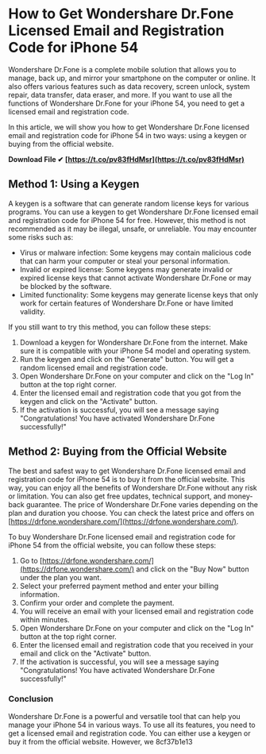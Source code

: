 # How to Get Wondershare Dr.Fone Licensed Email and Registration Code for iPhone 54
 
Wondershare Dr.Fone is a complete mobile solution that allows you to manage, back up, and mirror your smartphone on the computer or online. It also offers various features such as data recovery, screen unlock, system repair, data transfer, data eraser, and more. If you want to use all the functions of Wondershare Dr.Fone for your iPhone 54, you need to get a licensed email and registration code.
 
In this article, we will show you how to get Wondershare Dr.Fone licensed email and registration code for iPhone 54 in two ways: using a keygen or buying from the official website.
 
**Download File ✔ [https://t.co/pv83fHdMsr](https://t.co/pv83fHdMsr)**


 
## Method 1: Using a Keygen
 
A keygen is a software that can generate random license keys for various programs. You can use a keygen to get Wondershare Dr.Fone licensed email and registration code for iPhone 54 for free. However, this method is not recommended as it may be illegal, unsafe, or unreliable. You may encounter some risks such as:
 
- Virus or malware infection: Some keygens may contain malicious code that can harm your computer or steal your personal information.
- Invalid or expired license: Some keygens may generate invalid or expired license keys that cannot activate Wondershare Dr.Fone or may be blocked by the software.
- Limited functionality: Some keygens may generate license keys that only work for certain features of Wondershare Dr.Fone or have limited validity.

If you still want to try this method, you can follow these steps:

1. Download a keygen for Wondershare Dr.Fone from the internet. Make sure it is compatible with your iPhone 54 model and operating system.
2. Run the keygen and click on the "Generate" button. You will get a random licensed email and registration code.
3. Open Wondershare Dr.Fone on your computer and click on the "Log In" button at the top right corner.
4. Enter the licensed email and registration code that you got from the keygen and click on the "Activate" button.
5. If the activation is successful, you will see a message saying "Congratulations! You have activated Wondershare Dr.Fone successfully!"

## Method 2: Buying from the Official Website
 
The best and safest way to get Wondershare Dr.Fone licensed email and registration code for iPhone 54 is to buy it from the official website. This way, you can enjoy all the benefits of Wondershare Dr.Fone without any risk or limitation. You can also get free updates, technical support, and money-back guarantee. The price of Wondershare Dr.Fone varies depending on the plan and duration you choose. You can check the latest price and offers on [https://drfone.wondershare.com/](https://drfone.wondershare.com/).
 
To buy Wondershare Dr.Fone licensed email and registration code for iPhone 54 from the official website, you can follow these steps:

1. Go to [https://drfone.wondershare.com/](https://drfone.wondershare.com/) and click on the "Buy Now" button under the plan you want.
2. Select your preferred payment method and enter your billing information.
3. Confirm your order and complete the payment.
4. You will receive an email with your licensed email and registration code within minutes.
5. Open Wondershare Dr.Fone on your computer and click on the "Log In" button at the top right corner.
6. Enter the licensed email and registration code that you received in your email and click on the "Activate" button.
7. If the activation is successful, you will see a message saying "Congratulations! You have activated Wondershare Dr.Fone successfully!"

### Conclusion
 
Wondershare Dr.Fone is a powerful and versatile tool that can help you manage your iPhone 54 in various ways. To use all its features, you need to get a licensed email and registration code. You can either use a keygen or buy it from the official website. However, we
 8cf37b1e13
 
